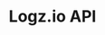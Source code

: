 ---
layout: api-ref-flexible-storage
title: Logz.io API
permalink: /beta-api-flexible-storage/
tags:
  - api
contributors:
  - shalper
---